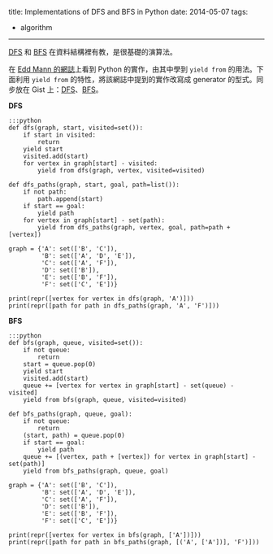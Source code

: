 title: Implementations of DFS and BFS in Python
date: 2014-05-07
tags:
- algorithm
---

[DFS](http://zh.wikipedia.org/zh-tw/%E6%B7%B1%E5%BA%A6%E4%BC%98%E5%85%88%E6%90%9C%E7%B4%A2) 和 [BFS](http://zh.wikipedia.org/zh-tw/%E5%B9%BF%E5%BA%A6%E4%BC%98%E5%85%88%E6%90%9C%E7%B4%A2) 在資料結構裡有教，是很基礎的演算法。

在 [Edd Mann 的網誌](http://eddmann.com/posts/depth-first-search-and-breadth-first-search-in-python/)上看到 Python 的實作，由其中學到 `yield from` 的用法。下面利用 `yield from` 的特性，將該網誌中提到的實作改寫成 generator 的型式。同步放在 Gist 上：[DFS](https://gist.github.com/changyuheng/08ffb779d83679393926)、[BFS](https://gist.github.com/changyuheng/97d320206af9a0018d7d)。

**DFS**

    :::python
    def dfs(graph, start, visited=set()):
        if start in visited:
            return
        yield start
        visited.add(start)
        for vertex in graph[start] - visited:
            yield from dfs(graph, vertex, visited=visited)

    def dfs_paths(graph, start, goal, path=list()):
        if not path:
            path.append(start)
        if start == goal:
            yield path
        for vertex in graph[start] - set(path):
            yield from dfs_paths(graph, vertex, goal, path=path + [vertex])

    graph = {'A': set(['B', 'C']),
             'B': set(['A', 'D', 'E']),
             'C': set(['A', 'F']),
             'D': set(['B']),
             'E': set(['B', 'F']),
             'F': set(['C', 'E'])}

    print(repr([vertex for vertex in dfs(graph, 'A')]))
    print(repr([path for path in dfs_paths(graph, 'A', 'F')]))

**BFS**

    :::python
    def bfs(graph, queue, visited=set()):
        if not queue:
            return
        start = queue.pop(0)
        yield start
        visited.add(start)
        queue += [vertex for vertex in graph[start] - set(queue) - visited]
        yield from bfs(graph, queue, visited=visited)

    def bfs_paths(graph, queue, goal):
        if not queue:
            return
        (start, path) = queue.pop(0)
        if start == goal:
            yield path
        queue += [(vertex, path + [vertex]) for vertex in graph[start] - set(path)]
        yield from bfs_paths(graph, queue, goal)

    graph = {'A': set(['B', 'C']),
             'B': set(['A', 'D', 'E']),
             'C': set(['A', 'F']),
             'D': set(['B']),
             'E': set(['B', 'F']),
             'F': set(['C', 'E'])}

    print(repr([vertex for vertex in bfs(graph, ['A'])]))
    print(repr([path for path in bfs_paths(graph, [('A', ['A'])], 'F')]))
